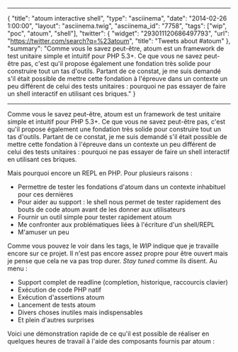 ***
{
    "title": "atoum interactive shell",
    "type": "asciinema",
    "date": "2014-02-26 1:00:00",
    "layout": "asciinema.twig",
    "asciinema_id": "7758",
    "tags": ["wip", "poc", "atoum", "shell"],
    "twitter": {
        "widget": "293011120686497793",
        "url": "https://twitter.com/search?q=%23atoum",
        "title": "Tweets about #atoum"
    },
    "summary": "Comme vous le savez peut-être, atoum est un framework de test unitaire simple et intuitif pour PHP 5.3+. Ce que vous ne savez peut-être pas, c'est qu'il propose également une fondation très solide pour construire tout un tas d'outils. Partant de ce constat, je me suis demandé s'il était possible de mettre cette fondation à l'épreuve dans un contexte un peu différent de celui des tests unitaires : pourquoi ne pas essayer de faire un shell interactif en utilisant ces briques."
}
***
Comme vous le savez peut-être, atoum est un framework de test unitaire simple et intuitif pour PHP 5.3+. Ce que vous ne savez peut-être pas,
c'est qu'il propose également une fondation très solide pour construire tout un tas d'outils. Partant de ce constat, je me suis demandé
s'il était possible de mettre cette fondation à l'épreuve dans un contexte un peu différent de celui des tests unitaires : pourquoi ne
pas essayer de faire un shell interactif en utilisant ces briques.

Mais pourquoi encore un REPL en PHP. Pour plusieurs raisons :

* Permettre de tester les fondations d'atoum dans un contexte inhabituel pour ces dernières
* Pour aider au support : le shell nous permet de tester rapidement des bouts de code atoum avant de les donner aux utilisateurs
* Fournir un outil simple pour tester rapidement atoum
* Me confronter aux problématiques liées à l'écriture d'un shell/REPL
* M'amuser un peu

Comme vous pouvez le voir dans les tags, le *WIP* indique que je travaille encore sur ce projet. Il n'est pas encore assez propre pour être
ouvert mais je pense que cela ne va pas trop durer. *Stay tuned* comme ils disent. Au menu :

* Support complet de readline (completion, historique, raccourcis clavier)
* Exécution de code PHP natif
* Exécution d'assertions atoum
* Lancement de tests atoum
* Divers choses inutiles mais indispensables
* Et plein d'autres surprises

Voici une démonstration rapide de ce qu'il est possible de réaliser en quelques heures de travail à l'aide des composants fournis par
atoum :